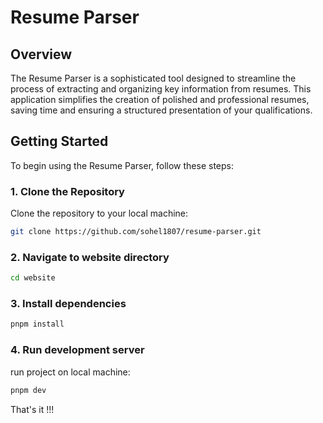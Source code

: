 # Resume Parser

## Overview
The Resume Parser is a sophisticated tool designed to streamline the process of extracting and organizing key information from resumes. This application simplifies the creation of polished and professional resumes, saving time and ensuring a structured presentation of your qualifications.

## Getting Started

To begin using the Resume Parser, follow these steps:

### 1. Clone the Repository
Clone the repository to your local machine:

```bash
git clone https://github.com/sohel1807/resume-parser.git
```
### 2. Navigate to website directory
```bash
cd website
```
### 3. Install dependencies
```bash
pnpm install
```
### 4. Run development server
run project on local machine:
```bash
pnpm dev
```

That's it !!!
